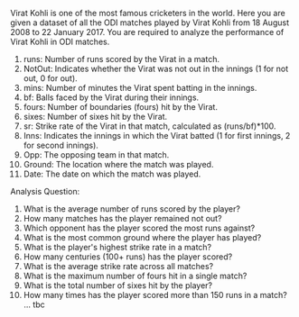 Virat Kohli is one of the most famous cricketers in the world. Here you are given a dataset of all the ODI matches played by Virat Kohli from 18 August 2008 to 22 January 2017. You are required to analyze the performance of Virat Kohli in ODI matches.

1. runs: Number of runs scored by the Virat in a match.
2. NotOut: Indicates whether the Virat was not out in the innings (1 for not out, 0 for out).
3. mins: Number of minutes the Virat spent batting in the innings.
4. bf: Balls faced by the Virat during their innings.
5. fours: Number of boundaries (fours) hit by the Virat.
6. sixes: Number of sixes hit by the Virat.
7. sr: Strike rate of the Virat in that match, calculated as (runs/bf)*100.
8. Inns: Indicates the innings in which the Virat batted (1 for first innings, 2 for second innings).
9. Opp: The opposing team in that match.
10. Ground: The location where the match was played.
11. Date: The date on which the match was played.


Analysis Question:
1. What is the average number of runs scored by the player?
2. How many matches has the player remained not out?
3. Which opponent has the player scored the most runs against?
4. What is the most common ground where the player has played?
5. What is the player's highest strike rate in a match?
6. How many centuries (100+ runs) has the player scored?
7. What is the average strike rate across all matches?
8. What is the maximum number of fours hit in a single match?
9. What is the total number of sixes hit by the player?
10. How many times has the player scored more than 150 runs in a match?
... tbc
